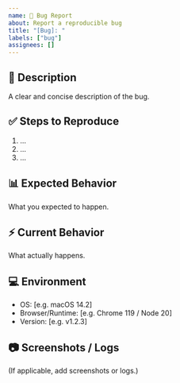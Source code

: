```yaml
---
name: 🐞 Bug Report
about: Report a reproducible bug
title: "[Bug]: "
labels: ["bug"]
assignees: []
---
```


## 📝 Description
A clear and concise description of the bug.

## ✅ Steps to Reproduce
1. ...
2. ...
3. ...

## 📊 Expected Behavior
What you expected to happen.

## ⚡ Current Behavior
What actually happens.

## 💻 Environment
- OS: [e.g. macOS 14.2]
- Browser/Runtime: [e.g. Chrome 119 / Node 20]
- Version: [e.g. v1.2.3]

## 📷 Screenshots / Logs
(If applicable, add screenshots or logs.)

